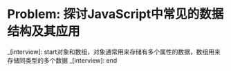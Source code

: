 # Problem: 探讨JavaScript中常见的数据结构及其应用

_[interview]: start对象和数组，对象通常用来存储有多个属性的数据，数组用来存储同类型的多个数据 _[interview]: end
